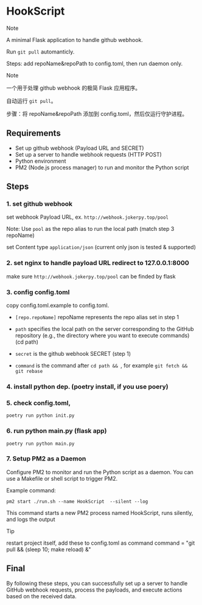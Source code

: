 # HookScript

> [!NOTE]
> A minimal Flask application to handle github webhook.
>
> Run `git pull` automanticly.
>
> Steps: add repoName&repoPath to config.toml, then run daemon only.

> [!NOTE]
> 一个用于处理 github webhook 的极简 Flask 应用程序。
>
> 自动运行 `git pull`。
>
> 步骤：将 repoName&repoPath 添加到 config.toml，然后仅运行守护进程。

## Requirements

- Set up github webhook (Payload URL and SECRET)
- Set up a server to handle webhook requests (HTTP POST)
- Python environment
- PM2 (Node.js process manager) to run and monitor the Python script

## Steps

### 1. set github webhook

set webhook Payload URL, ex. `http://webhook.jokerpy.top/pool`

Note: Use `pool` as the repo alias to run the local path (match step 3 repoName)

set Content type `application/json` (current only json is tested & supported)

### 2. set nginx to handle payload URL redirect to 127.0.0.1:8000

make sure `http://webhook.jokerpy.top/pool` can be finded by flask

### 3. config config.toml

copy config.toml.example to config.toml.

- `[repo.repoName]` repoName represents the repo alias set in step 1

- `path` specifies the local path on the server corresponding to the GitHub repository (e.g., the directory where you want to execute commands) (cd path)

- `secret` is the github webhook SECRET (step 1)

- `command` is the command after `cd path && `, for example `git fetch && git rebase`

### 4. install python dep. (poetry install, if you use poery)

### 5. check config.toml,

```shell
poetry run python init.py
```

### 6. run python main.py (flask app)

```shell
poetry run python main.py
```

### 7. Setup PM2 as a Daemon

Configure PM2 to monitor and run the Python script as a daemon.
You can use a Makefile or shell script to trigger PM2.

Example command:

```shell
pm2 start ./run.sh --name HookScript  --silent --log
```

This command starts a new PM2 process named HookScript, runs silently, and logs the output

> [!TIP]
> restart project itself, add these to config.toml as command
> command = "git pull && (sleep 10; make reload) &"

## Final

By following these steps, you can successfully set up a server to handle GitHub webhook requests, process the payloads, and execute actions based on the received data.
